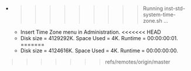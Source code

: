 * >>>>>>>>> Running inst-std-system-time-zone.sh ...
  * Insert Time Zone menu in Administration.
<<<<<<< HEAD
  * Disk size = 4129292K. Space Used = 4K. Runtime = 00:00:00:01.
=======
  * Disk size = 4124616K. Space Used = 4K. Runtime = 00:00:00:00.
>>>>>>> refs/remotes/origin/master
